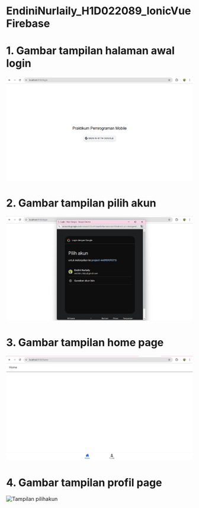 # EndiniNurlaily_H1D022089_IonicVueFirebase

# 1. Gambar tampilan halaman awal login
![Tampilan awal](https://raw.githubusercontent.com/endiniii/EndiniNurlaily_H1D022089_IonicVueFirebase/main/awalpage.png)

# 2. Gambar tampilan pilih akun
![Tampilan pilihakun](https://raw.githubusercontent.com/endiniii/EndiniNurlaily_H1D022089_IonicVueFirebase/main/pilihakun.png)

# 3. Gambar tampilan home page
![Tampilan pilihakun](https://raw.githubusercontent.com/endiniii/EndiniNurlaily_H1D022089_IonicVueFirebase/main/homepage.png)

# 4. Gambar tampilan profil page
![Tampilan pilihakun](https://raw.githubusercontent.com/endiniii/EndiniNurlaily_H1D022089_IonicVueFirebase/main/profilpage.png)
